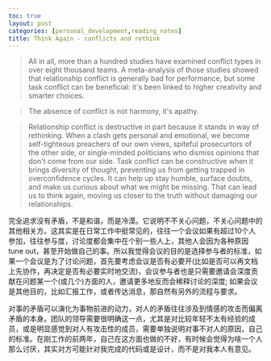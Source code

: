 ```yaml
---
toc: true
layout: post
categories: [personal_development,reading_notes]
title: Think Again - conflicts and rethink
---
```

> All in all, more than a hundred studies have examined conflict types in over eight thousand teams. A meta-analysis of those studies showed that relationship conflict is generally bad for performance, but some task conflict can be beneficial: it's been linked to higher creativity and smarter choices. 

> The absence of conflict is not harmony, it's apathy.

> Relationship conflict is destructive in part because it stands in way of rethinking. When a clash gets personal and emotional, we become self-tighteous preachers of our own views, spiteful prosecurtors of the other side, or single-minded politicians who dismiss opinions that don't come from our side. Task conflict can be constructive when it brings diversity of thought, preventing us from getting trapped in overconfidence cycles. It can help up stay humble, surface doubts, and make us curious about what we might be missing. That can lead us to think again, moving us closer to the truth without damaging our relationships.

完全追求没有矛盾，不是和谐，而是冷漠。它说明不不关心问题，不关心问题中的其他相关方。这其实是在日常工作中挺常见的，往往一个会议如果有超过10个人参加，往往参与度，讨论度都会集中在个别一些人上，其他人会因为各种原因tune out，甚至开始做自己的事。所以我觉得会议的目的是选择参与者的标准，如果一个会议是为了讨论问题，首先要考虑会议是否有必要开(比如是否可以再文档上先协作，再决定是否有必要实时地交流)，会议参与者也是只需要邀请会深度贡献在问题某一个(或几个)方面的人，邀请更多地反而会稀释讨论的深度; 如果会议是其他目的，比如汇报工作，或者传达消息，那自然有另外的流程与要求。

对事的矛盾可以演化为事物前进的动力，对人的矛盾往往涉及到情感的攻击而偏离矛盾的本身。团队的领导需要很明确这一点，尤其是对比较年轻不太有经验的成员，或是明显感觉到对人有攻击性的成员，需要单独说明对事不对人的原因，自己的标准。在刚工作的前两年，自己在这方面也做的不好，有时候会觉得为啥一个人那么讨厌，其实对方可能针对我完成的代码或是设计，而不是对我本人有意见。

